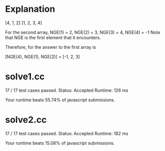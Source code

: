 # Explanation

[4, 1, 2]
[1, 2, 3, 4]

For the second array, NGE(1) = 2, NGE(2) = 3, NGE(3) = 4, NGE(4) = -1
Note that NGE is the first element that it encounters.

Therefore, for the answer to the first array is

[NGE(4), NGE(1), NGE(2)] = [-1, 2, 3]

# solve1.cc

17 / 17 test cases passed.
Status: Accepted
Runtime: 126 ms

Your runtime beats 55.74% of javascript submissions.

# solve2.cc

17 / 17 test cases passed.
Status: Accepted
Runtime: 182 ms

Your runtime beats 15.08% of javascript submissions.


